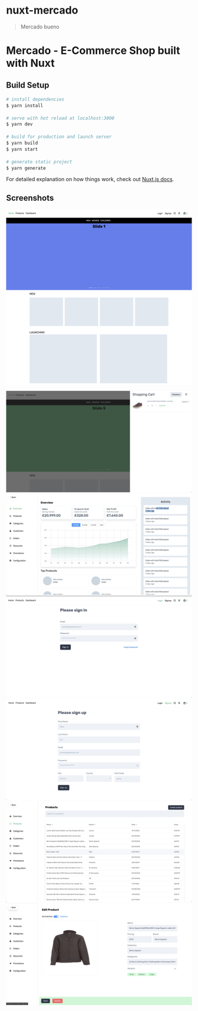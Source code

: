 # nuxt-mercado

> Mercado bueno


# Mercado - E-Commerce Shop built with Nuxt


## Build Setup

``` bash
# install dependencies
$ yarn install

# serve with hot reload at localhost:3000
$ yarn dev

# build for production and launch server
$ yarn build
$ yarn start

# generate static project
$ yarn generate
```

For detailed explanation on how things work, check out [Nuxt.js docs](https://nuxtjs.org).


## Screenshots

![home](./screenshots/home.png)

![cart](./screenshots/cart.jpg)
![dashboard](./screenshots/dashboard.jpg)
![login](./screenshots/login.jpg)
![signup](./screenshots/signup.jpg)
![admin-products](./screenshots/admin-products.jpg)
![edit-products](./screenshots/edit-product.jpg)





